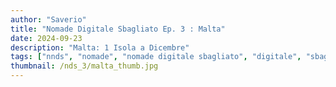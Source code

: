 ```yaml
---
author: "Saverio"
title: "Nomade Digitale Sbagliato Ep. 3 : Malta"
date: 2024-09-23
description: "Malta: 1 Isola a Dicembre"
tags: ["nnds", "nomade", "nomade digitale sbagliato", "digitale", "sbagliato", "italia", "sicilia"]
thumbnail: /nds_3/malta_thumb.jpg
---
```

